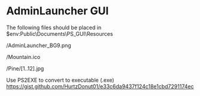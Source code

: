 # AdminLauncher GUI
The following files should be placed in $env:Public\Documents\PS_GUI\Resources

/AdminLauncher_BG9.png

/Mountain.ico

/Pine/[1..12].jpg



Use PS2EXE to convert to executable (.exe)
https://gist.github.com/HurtzDonut01/e33c6da9437f124c18e1cbd7291174ec
